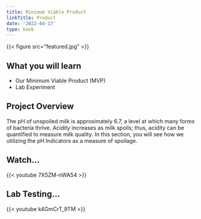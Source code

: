 ```yaml
---
title: Minimum Viable Product
linkTitle: Product
date: '2022-04-17'
type: book
---
```


{{< figure src="featured.jpg" >}}

## What you will learn

- Our Minimum Viable Product (MVP)
- Lab Experiment

## Project Overview

The pH of unspoiled milk is approximately 6.7, a level at which many forms of bacteria thrive. Acidity increases as milk spoils; thus, acidity can be quantified to measure milk quality. In this section, you will see how we utilizing the pH Indicators as a measure of spoilage.

## Watch...

{{< youtube 7X5ZM-nWA54 >}}


## Lab Testing...
{{< youtube k4GmCrT_9TM >}}
